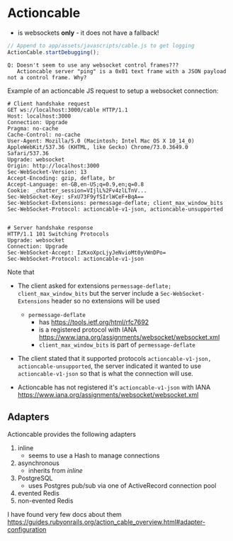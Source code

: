 # Actioncable

* is websockets **only** - it does not have a fallback!

```javascript
// Append to app/assets/javascripts/cable.js to get logging
ActionCable.startDebugging();
```

    Q: Doesn't seem to use any websocket control frames???
       Actioncable server "ping" is a 0x01 text frame with a JSON payload not a control frame. Why?

Example of an actioncable JS request to setup a websocket connection:

```
# Client handshake request
GET ws://localhost:3000/cable HTTP/1.1
Host: localhost:3000
Connection: Upgrade
Pragma: no-cache
Cache-Control: no-cache
User-Agent: Mozilla/5.0 (Macintosh; Intel Mac OS X 10_14_0) AppleWebKit/537.36 (KHTML, like Gecko) Chrome/73.0.3649.0 Safari/537.36
Upgrade: websocket
Origin: http://localhost:3000
Sec-WebSocket-Version: 13
Accept-Encoding: gzip, deflate, br
Accept-Language: en-GB,en-US;q=0.9,en;q=0.8
Cookie: _chatter_session=VIjlL%2Fv4zlLTnV...
Sec-WebSocket-Key: sFxU73F9yfSIrlWCeF+BqA==
Sec-WebSocket-Extensions: permessage-deflate; client_max_window_bits
Sec-WebSocket-Protocol: actioncable-v1-json, actioncable-unsupported


# Server handshake response
HTTP/1.1 101 Switching Protocols
Upgrade: websocket
Connection: Upgrade
Sec-WebSocket-Accept: IzKxoXpcLjyJeNvioMt0yVWnDPo=
Sec-WebSocket-Protocol: actioncable-v1-json
```

Note that

* The client asked for extensions `permessage-deflate; client_max_window_bits` but the server include a `Sec-WebSocket-Extensions` header so no extensions will be used
    * `permessage-deflate`
        * has https://tools.ietf.org/html/rfc7692
        * is a registered protocol with IANA https://www.iana.org/assignments/websocket/websocket.xml
        * `client_max_window_bits` is part of `permessage-deflate`

* The client stated that it supported protocols `actioncable-v1-json, actioncable-unsupported`, the server indicated it wanted to use `actioncable-v1-json` so that is what the connection will use.
* Actioncable has not registered it's `actioncable-v1-json` with IANA https://www.iana.org/assignments/websocket/websocket.xml


## Adapters

Actioncable provides the following adapters

1. inline
    * seems to use a Hash to manage connections
2. asynchronous
    * inherits from _inline_
3. PostgreSQL
    * uses Postgres pub/sub via one of ActiveRecord connection pool
4. evented Redis
5. non-evented Redis

I have found very few docs about them https://guides.rubyonrails.org/action_cable_overview.html#adapter-configuration
